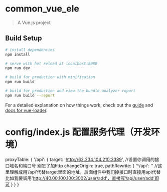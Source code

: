 # common_vue_ele

> A Vue.js project

## Build Setup

``` bash
# install dependencies
npm install

# serve with hot reload at localhost:8080
npm run dev

# build for production with minification
npm run build

# build for production and view the bundle analyzer report
npm run build --report
```

For a detailed explanation on how things work, check out the [guide](http://vuejs-templates.github.io/webpack/) and [docs for vue-loader](http://vuejs.github.io/vue-loader).

# config/index.js 配置服务代理（开发环境）
  proxyTable: {
    '/api': {
      target: 'http://62.234.104.210:3389', //设置你调用的接口域名和端口号 别忘了加http
      changeOrigin: true,
      pathRewrite: {
        '^/api': '' //这里理解成用‘/api’代替target里面的地址，后面组件中我们掉接口时直接用api代替 比如我要调用'http://40.00.100.100:3002/user/add'，直接写‘/api/user/add’即可
      }
    }
  }
